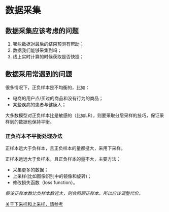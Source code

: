 # 数据采集
## 数据采集应该考虑的问题
1. 哪些数据对最后的结果预测有帮助；
2. 数据我们能够采集到吗；
3. 线上实时计算的时候获取是否快捷；

## 数据采用常遇到的问题

很多情况下，正负样本是不均衡的，比如：
* 电商的用户点/买过的商品和没有行为的商品；
* 某些疾病的患者与健康人；

大多数模型对正负样本比是敏感的（比如LR），则要采取分层采样的技巧，保证采样到的数据也保持平衡。

### 正负样本不平衡处理办法
正样本远大于负样本，且正负样本的量都挺大，采用下采样。

正样本远远大于负样本，且正负样本的量不大，主要方法：
* 采集更多的数据；
* 上采样(比如图像识别中的镜像和旋转)；
* 修改损失函数（loss function）。

*假设正样本数比负样本数远大，则会照顾正样本。所以应该调整代价。*

[关于下采样和上采样，请参考](https://www.cnblogs.com/han1ning1/p/6924404.html)
